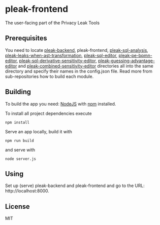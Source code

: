 # pleak-frontend

The user-facing part of the Privacy Leak Tools

## Prerequisites

You need to locate [pleak-backend](https://github.com/pleak-tools/pleak-backend), pleak-frontend, [pleak-sql-analysis](https://github.com/pleak-tools/pleak-sql-analysis), [pleak-leaks-when-ast-transformation](https://github.com/pleak-tools/pleak-leaks-when-ast-transformation), [pleak-sql-editor](https://github.com/pleak-tools/pleak-sql-editor), [pleak-pe-bpmn-editor](https://github.com/pleak-tools/pleak-pe-bpmn-editor), [pleak-sql-derivative-sensitivity-editor](https://github.com/pleak-tools/pleak-sql-derivative-sensitivity-editor), [pleak-guessing-advantage-editor](https://github.com/pleak-tools/pleak-guessing-advantage-editor) and [pleak-combined-sensitivity-editor](https://github.com/pleak-tools/pleak-combined-sensitivity-editor) directories all into the same directory and specify their names in the config.json file.
Read more from sub-repositories how to build each module.

## Building

To build the app you need: [NodeJS](http://nodejs.org) with [npm](https://npmjs.org) installed.

To install all project dependencies execute

```
npm install
```

Serve an app locally, build it with

```
npm run build
```

and serve with

```
node server.js
```

## Using

Set up (serve) pleak-backend and pleak-frontend and go to the URL: http://localhost:8000.

## License

MIT
